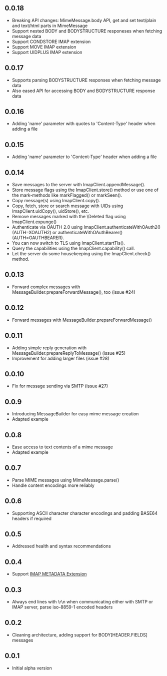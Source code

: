 ## 0.0.18
- Breaking API changes: MimeMessage.body API, get and set text/plain and text/html parts in MimeMessage
- Support nested BODY and BODYSTRUCTURE responeses when fetching message data
- Support CONDSTORE IMAP extension
- Support MOVE IMAP extension
- Support UIDPLUS IMAP extension

## 0.0.17
- Supports parsing BODYSTRUCTURE responses when fetching message data
- Also eased API for accessing BODY and BODYSTRUCTURE response data

## 0.0.16
- Adding 'name' parameter with quotes to 'Content-Type' header when adding a file

## 0.0.15
- Adding 'name' parameter to 'Content-Type' header when adding a file

## 0.0.14

- Save messages to the server with ImapClient.appendMessage().
- Store message flags using the ImapClient.store() method or use one of the mark-methods like markFlagged() or markSeen().
- Copy message(s) using ImapClient.copy().
- Copy, fetch, store or search message with UIDs using ImapClient.uidCopy(), uidStore(), etc.
- Remove messages marked with the \Deleted flag using ImapClient.expunge()
- Authenticate via OAUTH 2.0 using ImapClient.authenticateWithOAuth2() (AUTH=XOAUTH2) or authenticateWithOAuthBearer() (AUTH=OAUTHBEARER).
- You can now switch to TLS using ImapClient.startTls().
- Query the capabilities using the ImapClient.capability() call.
- Let the server do some housekeeping using the ImapClient.check() method.

## 0.0.13

- Forward complex messages with MessageBuilder.prepareForwardMessage(), too  (issue #24)

## 0.0.12

- Forward messages with MessageBuilder.prepareForwardMessage() 

## 0.0.11

- Adding simple reply generation with MessageBuilder.prepareReplyToMessage() (issue #25)
- Improvement for adding larger files (issue #28)


## 0.0.10

- Fix for message sending via SMTP (issue #27)

## 0.0.9

- Introducing MessageBuilder for easy mime message creation
- Adapted example

## 0.0.8

- Ease access to text contents of a mime message
- Adapted example

## 0.0.7

- Parse MIME messages using MimeMessage.parse()
- Handle content encodings more reliably


## 0.0.6

- Supporting ASCII character character encodings and padding BASE64 headers if required

## 0.0.5

- Addressed health and syntax recommendations

## 0.0.4

- Support [IMAP METADATA Extension](https://tools.ietf.org/html/rfc5464)

## 0.0.3

- Always end lines with \r\n when communicating either with SMTP or IMAP server, parse iso-8859-1 encoded headers

## 0.0.2

- Cleaning architecture, adding support for BODY[HEADER.FIELDS] messages

## 0.0.1

- Initial alpha version
